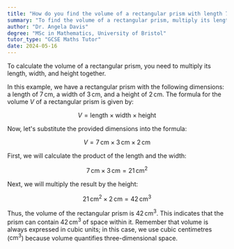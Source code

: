 ```yaml
---
title: "How do you find the volume of a rectangular prism with length 7 cm, width 3 cm, and height 2 cm?"
summary: "To find the volume of a rectangular prism, multiply its length, width, and height together."
author: "Dr. Angela Davis"
degree: "MSc in Mathematics, University of Bristol"
tutor_type: "GCSE Maths Tutor"
date: 2024-05-16
---
```


To calculate the volume of a rectangular prism, you need to multiply its length, width, and height together.

In this example, we have a rectangular prism with the following dimensions: a length of $7 \, \text{cm}$, a width of $3 \, \text{cm}$, and a height of $2 \, \text{cm}$. The formula for the volume $V$ of a rectangular prism is given by:

$$
V = \text{length} \times \text{width} \times \text{height}
$$

Now, let's substitute the provided dimensions into the formula:

$$
V = 7 \, \text{cm} \times 3 \, \text{cm} \times 2 \, \text{cm}
$$

First, we will calculate the product of the length and the width:

$$
7 \, \text{cm} \times 3 \, \text{cm} = 21 \, \text{cm}^2
$$

Next, we will multiply the result by the height:

$$
21 \, \text{cm}^2 \times 2 \, \text{cm} = 42 \, \text{cm}^3
$$

Thus, the volume of the rectangular prism is $42 \, \text{cm}^3$. This indicates that the prism can contain $42 \, \text{cm}^3$ of space within it. Remember that volume is always expressed in cubic units; in this case, we use cubic centimetres ($\text{cm}^{3}$) because volume quantifies three-dimensional space.
    